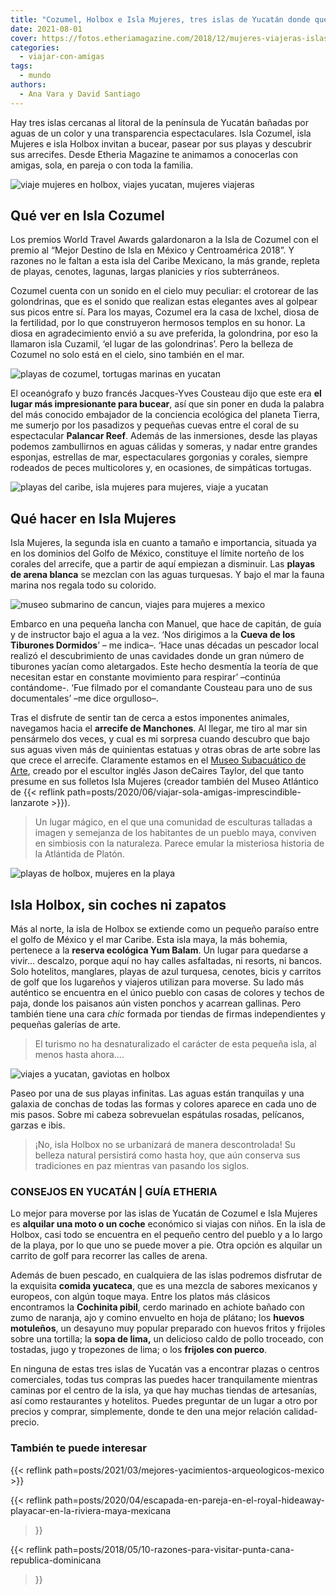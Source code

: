 ```yaml
---
title: "Cozumel, Holbox e Isla Mujeres, tres islas de Yucatán donde querrás quedarte a vivir"
date: 2021-08-01
cover: https://fotos.etheriamagazine.com/2018/12/mujeres-viajeras-islas-yucatan.jpg
categories: 
  - viajar-con-amigas
tags: 
  - mundo
authors: 
  - Ana Vara y David Santiago
---
```


Hay tres islas cercanas al litoral de la península de Yucatán bañadas por aguas de un color y una transparencia espectaculares. Isla Cozumel, isla Mujeres e isla Holbox invitan a bucear, pasear por sus playas y descubrir sus arrecifes. Desde Etheria Magazine te animamos a conocerlas con amigas, sola, en pareja o con toda la familia.

![viaje mujeres en holbox, viajes yucatan, mujeres viajeras](https://fotos.etheriamagazine.com/2018/12/Mujeres-viajeras-Yucatan.jpg "Relax en la isla de Holbox.")

## Qué ver en Isla Cozumel

Los premios World Travel Awards galardonaron a la Isla de Cozumel con el premio al 
“Mejor Destino de Isla en México y Centroamérica 2018”. Y razones no le faltan a esta 
isla del Caribe Mexicano, la más grande, repleta de playas, cenotes, lagunas, largas 
planicies y ríos subterráneos. 

Cozumel cuenta con un sonido en el cielo muy peculiar: el crotorear de las golondrinas, 
que es el sonido que realizan estas elegantes aves al golpear sus picos entre sí. Para 
los mayas, Cozumel era la casa de Ixchel, diosa de la fertilidad, por lo que 
construyeron hermosos templos en su honor. La diosa en agradecimiento envió a su ave 
preferida, la golondrina, por eso la llamaron isla Cuzamil, ‘el lugar de las 
golondrinas’. Pero la belleza de Cozumel no solo está en el cielo, sino también en el 
mar. 

![playas de cozumel, tortugas marinas en yucatan](https://fotos.etheriamagazine.com/2018/12/viajes-yucatan-mujeres-tortugas.jpg "Playas infinitas y tortugas marinas forman parte del paisaje de Cozumel.")

El oceanógrafo y buzo francés Jacques-Yves Cousteau dijo que este era **el lugar más 
impresionante para bucear**, así que sin poner en duda la palabra del más conocido 
embajador de la conciencia ecológica del planeta Tierra, me sumerjo por los pasadizos y 
pequeñas cuevas entre el coral de su espectacular **Palancar Reef**. Además de las 
inmersiones, desde las playas podemos zambullirnos en aguas cálidas y someras, y nadar 
entre grandes esponjas, estrellas de mar, espectaculares gorgonias y corales, siempre 
rodeados de peces multicolores y, en ocasiones, de simpáticas tortugas. 

![playas del caribe, isla mujeres para mujeres, viaje a yucatan](https://fotos.etheriamagazine.com/2018/12/mujeres-viajeras-islas-yucatan.jpg "La diversión está asegurada en Isla Mujeres.")

## Qué hacer en Isla Mujeres

Isla Mujeres, la segunda isla en cuanto a tamaño e importancia, situada ya en los 
dominios del Golfo de México, constituye el límite norteño de los corales del arrecife, 
que a partir de aquí empiezan a disminuir. Las **playas de arena blanca** se mezclan con 
las aguas turquesas. Y bajo el mar la fauna marina nos regala todo su colorido. 

![museo submarino de cancun, viajes para mujeres a mexico](https://fotos.etheriamagazine.com/2018/12/Mujeres-viajeras-Yucatan-museo-submarino.jpg "Museo Subacuático de Arte en Cancún (MUSA).")

Embarco en una pequeña lancha con Manuel, que hace de capitán, de guía y de instructor 
bajo el agua a la vez. ‘Nos dirigimos a la **Cueva de los Tiburones Dormidos**’ – me 
indica–. ‘Hace unas décadas un pescador local realizó el descubrimiento de unas 
cavidades donde un gran número de tiburones yacían como aletargados. Este hecho 
desmentía la teoría de que necesitan estar en constante movimiento para respirar’ 
–continúa contándome-. ‘Fue filmado por el comandante Cousteau para uno de sus 
documentales’ –me dice orgulloso–. 

Tras el disfrute de sentir tan de cerca a estos imponentes animales, navegamos hacia el 
**arrecife de Manchones**. Al llegar, me tiro al mar sin pensármelo dos veces, y cual es 
mi sorpresa cuando descubro que bajo sus aguas viven más de quinientas estatuas y otras 
obras de arte sobre las que crece el arrecife. Claramente estamos en el [Museo 
Subacuático de Arte](https://musamexico.org/es/), creado por el escultor inglés Jason 
deCaires Taylor, del que tanto presume en sus folletos Isla Mujeres (creador también del 
Museo Atlántico de {{< reflink 
path=posts/2020/06/viajar-sola-amigas-imprescindible-lanzarote >}}). 

> Un lugar mágico, en el que una comunidad de esculturas talladas a imagen y semejanza de 
> los habitantes de un pueblo maya, conviven en simbiosis con la naturaleza. Parece emular 
> la misteriosa historia de la Atlántida de Platón. 

![playas de holbox, mujeres en la playa](https://fotos.etheriamagazine.com/2018/12/que-ver-en-yucatan.jpg "Las cristalinas aguas de Holbox son una invitación constante al baño.")

## Isla Holbox, sin coches ni zapatos

Más al norte, la isla de Holbox se extiende como un pequeño paraíso entre el golfo de 
México y el mar Caribe. Esta isla maya, la más bohemia, pertenece a la **reserva 
ecológica Yum Balam**. Un lugar para quedarse a vivir… descalzo, porque aquí no hay 
calles asfaltadas, ni resorts, ni bancos. Solo hotelitos, manglares, playas de azul 
turquesa, cenotes, bicis y carritos de golf que los lugareños y viajeros utilizan para 
moverse. Su lado más auténtico se encuentra en el único pueblo con casas de colores y 
techos de paja, donde los paisanos aún visten ponchos y acarrean gallinas. Pero también 
tiene una cara _chic_ formada por tiendas de firmas independientes y pequeñas galerías 
de arte. 

> El turismo no ha desnaturalizado el carácter de esta pequeña isla, al menos hasta 
> ahora…. 

![viajes a yucatan, gaviotas en holbox](https://fotos.etheriamagazine.com/2018/12/yucatan-viajes-mexico.jpg "Las gaviotas forman parte del paisaje en Holbox (Yucatán, México).")

Paseo por una de sus playas infinitas. Las aguas están tranquilas y una galaxia de 
conchas de todas las formas y colores aparece en cada uno de mis pasos. Sobre mi cabeza 
sobrevuelan espátulas rosadas, pelícanos, garzas e ibis. 

> ¡No, isla Holbox no se urbanizará de manera descontrolada! Su belleza natural persistirá 
> como hasta hoy, que aún conserva sus tradiciones en paz mientras van pasando los siglos. 

### CONSEJOS EN YUCATÁN | GUÍA ETHERIA

Lo mejor para moverse por las islas de Yucatán de Cozumel e Isla Mujeres es **alquilar 
una moto o un coche** económico si viajas con niños. En la isla de Holbox, casi todo se 
encuentra en el pequeño centro del pueblo y a lo largo de la playa, por lo que uno se 
puede mover a pie. Otra opción es alquilar un carrito de golf para recorrer las calles 
de arena. 

Además de buen pescado, en cualquiera de las islas podremos disfrutar de la exquisita 
**comida yucateca**, que es una mezcla de sabores mexicanos y europeos, con algún toque 
maya. Entre los platos más clásicos encontramos la **Cochinita pibil**, cerdo marinado 
en achiote bañado con zumo de naranja, ajo y comino envuelto en hoja de plátano; los 
**huevos motuleños**, un desayuno muy popular preparado con huevos fritos y frijoles 
sobre una tortilla; la **sopa de lima,** un delicioso caldo de pollo troceado, con 
tostadas, jugo y tropezones de lima; o los **frijoles con puerco**. 

En ninguna de estas tres islas de Yucatán vas a encontrar plazas o centros comerciales, 
todas tus compras las puedes hacer tranquilamente mientras caminas por el centro de la 
isla, ya que hay muchas tiendas de artesanías, así como restaurantes y hotelitos. Puedes 
preguntar de un lugar a otro por precios y comprar, simplemente, donde te den una mejor 
relación calidad-precio. 

### También te puede interesar

{{< reflink path=posts/2021/03/mejores-yacimientos-arqueologicos-mexico >}} 

{{< reflink 
path=posts/2020/04/escapada-en-pareja-en-el-royal-hideaway-playacar-en-la-riviera-maya-mexicana 
>}} 

{{< reflink path=posts/2018/05/10-razones-para-visitar-punta-cana-republica-dominicana 
>}}
